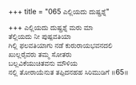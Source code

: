 +++
title = "065 ಎಲ್ಲಿಯದು ದುಷ್ಪ್ರಶ್ನೆ"

+++
ಎಲ್ಲಿಯದು ದುಷ್ಪ್ರಶ್ನೆ ಮರು ಮಾ  
ತೆಲ್ಲಿಯದು ನೀ ಪುಷ್ಪವತಿಯಾ  
ಗಿಲ್ಲಿ ಫಲವತಿಯಾಗು ನಡೆ ಕುರುರಾಯಭವನದಲಿ  
ಖುಲ್ಲರೈವರು ತಮ್ಮ ಸೋತರು  
ಬಲ್ಲವಿಕೆಯುಚಿತವನು ಮೌಳಿಯ   
ನಲ್ಲಿ ತೋರಾಯೆನುತ ತಪ್ಪಿದನಹಹ ಸಿರಿಮುಡಿಗೆ      ॥65॥